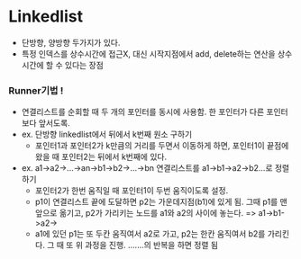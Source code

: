 # Linkedlist

* 단방향, 양방향 두가지가 있다.
* 특정 인덱스를 상수시간에 접근X, 대신 시작지점에서 add, delete하는 연산을 상수시간에 할 수 있다는 장점

### Runner기법 !

* 연결리스트를 순회할 때 두 개의 포인터를 동시에 사용함. 한 포인터가 다른 포인터보다 앞서도록.
* ex. 단방향 linkedlist에서 뒤에서 k번째 원소 구하기
  * 포인터1과 포인터2가 k만큼의 거리를 두면서 이동하게 하면,  포인터1이 끝점에 왔을 때 포인터2는 뒤에서 k번째에 있다.
* ex. a1->a2->...->an->b1->b2->...->bn 연결리스트를 a1->b1->a2->b2...로 정렬하기
  * 포인터2가 한번 움직일 때 포인터1이 두번 움직이도록 설정.
  * p1이 연결리스트 끝에 도달하면 p2는 가운데지점(b1)에 있게 됨. 그때 p1를 맨 앞으로 옮기고, p2가 가리키는 노드를 a1와 a2의 사이에 놓는다. => a1->b1->a2->
  * a1에 있던 p1는 또 두칸 움직여서 a2로 가고, p2는 한칸 움직여서 b2를 가리킨다. 그  때 또 위 과정을 진행. .......의 반복을 하면 정렬 됨